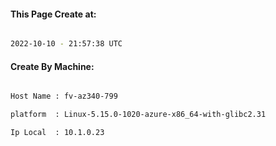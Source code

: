 
   
#### This Page Create at:

```bash

2022-10-10 - 21:57:38 UTC

```

#### Create By Machine:

```bash

Host Name : fv-az340-799

platform  : Linux-5.15.0-1020-azure-x86_64-with-glibc2.31

Ip Local  : 10.1.0.23

```

